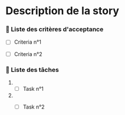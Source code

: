 # Description de la story


### :dart: Liste des critères d'acceptance

- [ ] Criteria n°1
- [ ] Criteria n°2


### :memo: Liste des tâches

1. - [ ] Task n°1
2. - [ ] Task n°2


